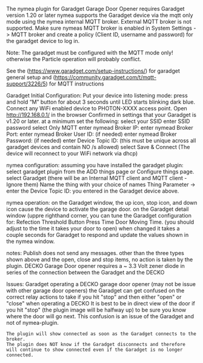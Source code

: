 The nymea plugin for Garadget Garage Door Opener requires Garadget version 1.20 or later 
nymea supports the Garadget device via the mqtt only mode using the nymea internal MQTT broker. External MQTT broker is not supported.
    Make sure nymeas MQTT broker is enabled in System Settings -> MQTT broker and create a policy (Client ID, username and password) for the garadget device to log in.
    
Note: The garadget must be configured with the MQTT mode only! otherwise the Particle operation will probably conflict.

See the (https://www.garadget.com/setup-instructions/) for garadget general setup and (https://community.garadget.com/t/mqtt-support/3226/5) for MQTT instructions

Garadget Initial Configuration:
    Put your device into listening mode: press and hold “M” button for about 3 seconds until LED starts blinking dark blue.
    Connect any WiFi enabled device to PHOTON-XXXX access point.
    Open http://192.168.0.1/ in the browser 
        Confirmed in settings that your Garadget is v1.20 or later.
    at a minimum set the following:
        select your SSID
        enter SSID password
        select Only MQTT
        enter nymead Broker IP: 
        enter nymead Broker Port:
        enter nymead Broker User ID: (if needed)
        enter nymead Broker Password: (if needed)
        enter Device Topic ID: (this must be unique across all garadget devices and contain NO /s allowed)
    select Save & Connect (The device will reconnect to your WiFi network via dhcp)

nymea configuration:
    assuming you have installed the garadget plugin:
    select garadget plugin from the ADD things page or Configure things page. 
    select Garadget (there will be an Internal MQTT client and MQTT client - Ignore them)
    Name the thing with your choice of names
    Thing Parameter -> enter the Device Topic ID: you entered in the Garadget device above.

nymea operation:
    on the Garadget window, the up icon, stop icon, and down icon cause the device to activate the garage door.
    on the Garadget detail window (uppre righthand corner, you can tune the Garadget configuration for:
        Refection Threshold
        Button Press Time
        Door Moving Time. (you should adjust to the time it takes your door to open)
    when changed it takes a couple seconds for Garadget to respond and update the values shown in the nymea window.

notes:
    Publish does not send any messages.
    other than the three types shown above and the open, close and stop items, no action is taken by the plugin.
    DECKO Garage Door opener requires a ~ 3.3 Volt zener diode in series of the connection between the Garadget and the DECKO

Issues: Garadget operating a DECKO garage door opener (may not be issue with other garage door openers)
    the Garadget can get confused on the correct relay actions to take if you hit "stop" and then either "open" or "close" when operating a DECKO 
    It is best to be in direct view of the door if you hit "stop" (the plugin image will be halfway up) to be sure you know where the door will go next.
    This confusion is an issue of the Garadget and not of nymea-plugin.

    The plugin will show connected as soon as the Garadget connects to the broker.
    The plugin does NOT know if the Garadget disconnects and therefore will continue to show connected even if the Garadget is no longer connected.
